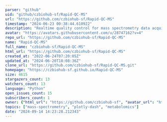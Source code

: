 ```yaml
---
parser: "github"
uid: "github/czbiohub-sf/Rapid-QC-MS"
url: "https://github.com/czbiohub-sf/Rapid-QC-MS"
timestamp: "2024-06-23 00:38:44.610922"
description: "Realtime quality control for mass spectrometry data acquisition"
avatar: "https://avatars.githubusercontent.com/u/28747162?v=4"
repo_url: "https://github.com/czbiohub-sf/Rapid-QC-MS"
name: "Rapid-QC-MS"
full_name: "czbiohub-sf/Rapid-QC-MS"
html_url: "https://github.com/czbiohub-sf/Rapid-QC-MS"
created_at: "2022-06-24T07:20:05Z"
updated_at: "2024-06-20T18:08:36Z"
clone_url: "https://github.com/czbiohub-sf/Rapid-QC-MS.git"
homepage: "https://czbiohub-sf.github.io/Rapid-QC-MS"
size: 4615
stargazers_count: 13
watchers_count: 13
language: "Python"
open_issues_count: 15
subscribers_count: 1
owner: {"html_url": "https://github.com/czbiohub-sf", "avatar_url": "https://avatars.githubusercontent.com/u/28747162?v=4", "login": "czbiohub-sf", "type": "Organization"}
topics: ["mass-spectrometry", "plotly-dash", "metabolomics"]
date: "2024-09-14 14:23:28.212343"
---
```

